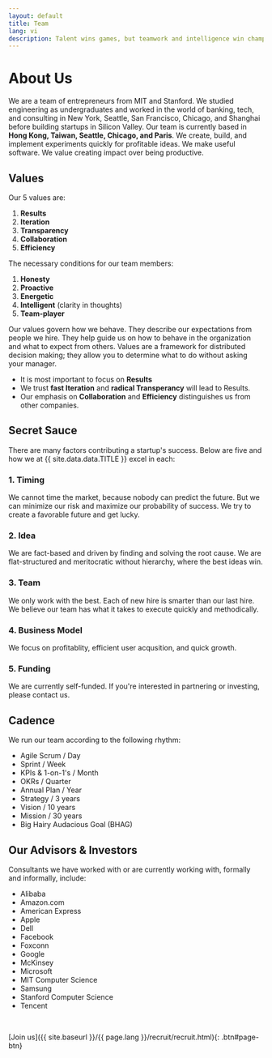 ```yaml
---
layout: default
title: Team
lang: vi
description: Talent wins games, but teamwork and intelligence win championships.
---
```




# About Us

We are a team of entrepreneurs from MIT and Stanford. We studied engineering as undergraduates and worked in the world of banking, tech, and consulting in New York, Seattle, San Francisco, Chicago, and Shanghai before building startups in Silicon Valley. Our team is currently based in **Hong Kong, Taiwan, Seattle, Chicago, and Paris**. We create, build, and implement experiments quickly for profitable ideas. We make useful software. We value creating impact over being productive.

## Values

Our 5 values are:

1. **Results**
1. **Iteration**
1. **Transparency**
1. **Collaboration**
1. **Efficiency**

The necessary conditions for our team members:

1. **Honesty**
1. **Proactive**
1. **Energetic**
1. **Intelligent** (clarity in thoughts)
1. **Team-player**

Our values govern how we behave. They describe our expectations from people we hire. They help guide us on how to behave in the organization and what to expect from others. Values are a framework for distributed decision making; they allow you to determine what to do without asking your manager.

- It is most important to focus on **Results**
- We trust **fast Iteration** and **radical Transperancy** will lead to Results.
- Our emphasis on **Collaboration** and **Efficiency** distinguishes us from other companies.

## Secret Sauce

There are many factors contributing a startup's success. Below are five and how we at {{ site.data.data.TITLE }} excel in each:

### 1. Timing

We cannot time the market, because nobody can predict the future. But we can minimize our risk and maximize our probability of success. We try to create a favorable future and get lucky.

### 2. Idea

We are fact-based and driven by finding and solving the root cause. We are flat-structured and meritocratic without hierarchy, where the best ideas win.

### 3. Team

We only work with the best. Each of new hire is smarter than our last hire. We believe our team has what it takes to execute quickly and methodically.

### 4. Business Model

We focus on profitablity, efficient user acqusition, and quick growth.

### 5. Funding

We are currently self-funded. If you're interested in partnering or investing, please contact us.

## Cadence

We run our team according to the following rhythm:

- Agile Scrum / Day
- Sprint / Week
- KPIs & 1-on-1's / Month
- OKRs / Quarter
- Annual Plan / Year
- Strategy / 3 years
- Vision / 10 years
- Mission / 30 years
- Big Hairy Audacious Goal (BHAG)
<!-- Our BHAG is to become the most popular X for Y in Z industry. For this to happen, we need to be best are making A much more B. -->

## Our Advisors & Investors

Consultants we have worked with or are currently working with, formally and informally, include:

- Alibaba
- Amazon.com
- American Express
- Apple
- Dell
- Facebook
- Foxconn
- Google
- McKinsey
- Microsoft
- MIT Computer Science
- Samsung
- Stanford Computer Science
- Tencent

<br>

[Join us]({{ site.baseurl }}/{{ page.lang }}/recruit/recruit.html){: .btn#page-btn}

<br>

